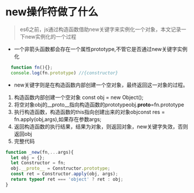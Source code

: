 # new操作符做了什么
> es6之前，js通过构造函数借助new关键字来实例化一个对象，本文记录一下new实例化的一个过程
- 一个非箭头函数都会存在一个属性prototype,不管它是否通过new关键字实例化
```js
  function fn(){};
  console.log(fn.prototype) //{constructor}
```
- new关键字则是在构造函数内部创建一个空对象，最终返回这一对象的过程。
1. 构造函数内部创建一个空对象    const obj = new Object();
2. 将空对象obj的__proto__指向构造函数的prototypeobj.__proto__=fn.prototype
3. 执行构造函数，构造函数的this指向创建出来的对象objconst res = fn.apply(obj,args),如果存在参数args;
4. 返回构造函数的执行结果，结果为对象，则返回对象，new关键字失效，否则返回obj
5. 完整代码
```js
function _new(fn,...args){
  let obj = {};
  let Constructor = fn;
  obj.__proto__ = Constructor.prototype;
  const ret = Constructor.apply(obj, args);
  return typeof ret === 'object' ? ret : obj;
}
```